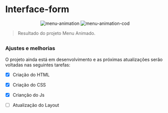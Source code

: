 # Interface-form

<div align="center">
<img src="https://user-images.githubusercontent.com/100645354/163076903-fb6793d2-c5df-4c37-ae51-dc9e8227ffbe.png" widith="80px" alt="menu-animation">
 <img src="https://user-images.githubusercontent.com/100645354/163076967-801437ac-2159-40f0-9315-245bafbc5d23.png" widith="80px" alt="menu-animation-cod">
 </div>

> Resultado do projeto Menu Animado.

##

### Ajustes e melhorias

O projeto ainda está em desenvolvimento e as próximas atualizações serão voltadas nas seguintes tarefas:

- [x] Criação do HTML
- [x] Criação do CSS
- [x] Crianção do Js
- [ ] Atualização do Layout

